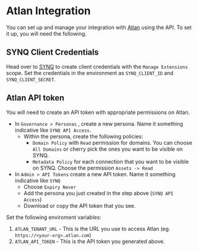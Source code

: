# Atlan Integration

You can set up and manage your integration with [Atlan](https://atlan.com/) using the API. To set it up, you will need the following.

## SYNQ Client Credentials

Head over to [SYNQ](https://app.synq.io/settings/api) to create client credentials with the `Manage Extensions` scope. Set the credentials in the environment as `SYNQ_CLIENT_ID` and `SYNQ_CLIENT_SECRET`.

## Atlan API token

You will need to create an API token with appropriate permissions on Atlan.

- In `Governance > Personas` , create a new persona. Name it something indicative like `SYNQ API Access`.
    - Within the persona, create the following policies:
        - `Domain Policy` with `Read` permission for domains. You can choose `All Domains` or cherry pick the ones you want to be visible on SYNQ.
        - `Metadata Policy` for each connection that you want to be visible on SYNQ. Choose the permission `Assets -> Read`
- In `Admin > API Tokens` create a new API token. Name it something indicative like `SYNQ`
    - Choose `Expiry Never`
    - Add the persona you just created in the step above (`SYNQ API Access`)
    - Download or copy the API token that you see.

Set the following enviroment variables:
1. `ATLAN_TENANT_URL` - This is the URL you use to access Atlan (eg. `https://<your-org>.atlan.com`)
2. `ATLAN_API_TOKEN`  - This is the API token you generated above.
